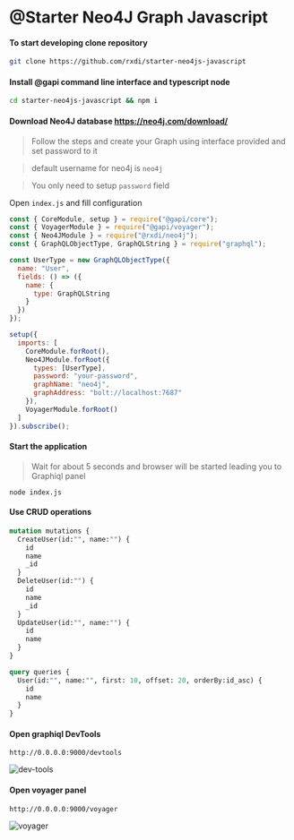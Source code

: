 
# @Starter Neo4J Graph Javascript

#### To start developing clone repository

```bash
git clone https://github.com/rxdi/starter-neo4js-javascript
```

#### Install @gapi command line interface and typescript node
```bash
cd starter-neo4js-javascript && npm i
```

#### Download Neo4J database https://neo4j.com/download/

> Follow the steps and create your Graph using interface provided and set password to it

> default username for neo4j is `neo4j`

> You only need to setup `password` field

Open `index.js` and fill configuration

```javascript
const { CoreModule, setup } = require("@gapi/core");
const { VoyagerModule } = require("@gapi/voyager");
const { Neo4JModule } = require("@rxdi/neo4j");
const { GraphQLObjectType, GraphQLString } = require("graphql");

const UserType = new GraphQLObjectType({
  name: "User",
  fields: () => ({
    name: {
      type: GraphQLString
    }
  })
});

setup({
  imports: [
    CoreModule.forRoot(),
    Neo4JModule.forRoot({
      types: [UserType],
      password: "your-password",
      graphName: "neo4j",
      graphAddress: "bolt://localhost:7687"
    }),
    VoyagerModule.forRoot()
  ]
}).subscribe();

```

#### Start the application
> Wait for about 5 seconds and browser will be started leading you to Graphiql panel

```
node index.js
```





#### Use CRUD operations

```graphql
mutation mutations {
  CreateUser(id:"", name:"") {
    id
    name
    _id
  }
  DeleteUser(id:"") {
    id
    name
    _id
  }
  UpdateUser(id:"", name:"") {
    id
    name
  }
}

query queries {
  User(id:"", name:"", first: 10, offset: 20, orderBy:id_asc) {
    id
    name
  }
}
```


#### Open graphiql DevTools
```
http://0.0.0.0:9000/devtools
```

![dev-tools](https://ipfs.io/ipfs/QmPyMcVqLjyeVVUiYYWmE4PcXh2MvAnKzGhLjdrYVzC9ns)


#### Open voyager panel

```
http://0.0.0.0:9000/voyager
```


![voyager](https://ipfs.io/ipfs/QmWNEZANeePQLpY9P7AX4Kz6gwt7Z67NsxJhQy6GmXByo5)